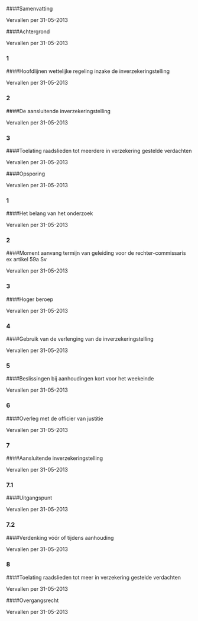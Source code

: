 <meta http-equiv='Content-Type' content='text/html; charset=utf-8' />


####Samenvatting

Vervallen per 31-05-2013 

####Achtergrond

Vervallen per 31-05-2013 

### 1  

####Hoofdlijnen wettelijke regeling inzake de inverzekeringstelling

Vervallen per 31-05-2013 

### 2  

####De aansluitende inverzekeringstelling

Vervallen per 31-05-2013 

### 3  

####Toelating raadslieden tot meerdere in verzekering gestelde verdachten

Vervallen per 31-05-2013 

####Opsporing

Vervallen per 31-05-2013 

### 1  

####Het belang van het onderzoek

Vervallen per 31-05-2013 

### 2  

####Moment aanvang termijn van geleiding voor de rechter-commissaris ex artikel 59a Sv

Vervallen per 31-05-2013 

### 3  

####Hoger beroep

Vervallen per 31-05-2013 

### 4  

####Gebruik van de verlenging van de inverzekeringstelling

Vervallen per 31-05-2013 

### 5  

####Beslissingen bij aanhoudingen kort voor het weekeinde

Vervallen per 31-05-2013 

### 6  

####Overleg met de officier van justitie

Vervallen per 31-05-2013 

### 7  

####Aansluitende inverzekeringstelling

Vervallen per 31-05-2013 

### 7.1  

####Uitgangspunt

Vervallen per 31-05-2013 

### 7.2  

####Verdenking vóór of tijdens aanhouding

Vervallen per 31-05-2013 

### 8  

####Toelating raadslieden tot meer in verzekering gestelde verdachten

Vervallen per 31-05-2013 

####Overgangsrecht

Vervallen per 31-05-2013 

